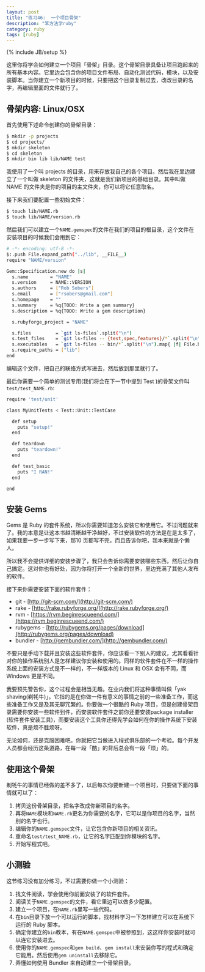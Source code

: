 ```yaml
---
layout: post
title: "练习46:  一个项目骨架" 
description: "笨方法学ruby"
category: ruby
tags: [ruby]
---
```

{% include JB/setup %}

这里你将学会如何建立一个项目「骨架」目录。这个骨架目录具备让项目跑起来的所有基本内容。它里边会包含你的项目文件布局、自动化测试代码，模块，以及安装脚本。当你建立一个新项目的时候，只要把这个目录复制过去，改改目录的名字，再编辑里面的文件就行了。

骨架内容: Linux/OSX
--------------------

首先使用下述命令创建你的骨架目录：

```sh
$ mkdir -p projects
$ cd projects/
$ mkdir skeleton
$ cd skeleton
$ mkdir bin lib lib/NAME test
```

我使用了一个叫 projects 的目录，用来存放我自己的各个项目。然后我在里边建立了一个叫做 skeleton 的文件夹，这就是我们新项目的基础目录。其中叫做 NAME 的文件夹是你的项目的主文件夹，你可以将它任意取名。

接下来我们要配置一些初始文件：

```sh
$ touch lib/NAME.rb
$ touch lib/NAME/version.rb
```

然后我们可以建立一个` NAME.gemspec `的文件在我们的项目的根目录，这个文件在安装项目的时候我们会用到它：

```sh
# -*- encoding: utf-8 -*-
$:.push File.expand_path("../lib", __FILE__)
require "NAME/version"

Gem::Specification.new do |s|
  s.name        = "NAME"
  s.version     = NAME::VERSION
  s.authors     = ["Rob Sobers"]
  s.email       = ["rsobers@gmail.com"]
  s.homepage    = ""
  s.summary     = %q{TODO: Write a gem summary}
  s.description = %q{TODO: Write a gem description}

  s.rubyforge_project = "NAME"

  s.files         = `git ls-files`.split("\n")
  s.test_files    = `git ls-files -- {test,spec,features}/*`.split("\n")
  s.executables   = `git ls-files -- bin/*`.split("\n").map{ |f| File.basename(f) }
  s.require_paths = ["lib"]
end
```

编辑这个文件，把自己的联络方式写进去，然后放到那里就行了。

最后你需要一个简单的测试专用(我们将会在下一节中提到 Test )的骨架文件叫` test/test_NAME.rb `:

```sh
require 'test/unit'

class MyUnitTests < Test::Unit::TestCase

  def setup
    puts "setup!"
  end

  def teardown
    puts "teardown!"
  end

  def test_basic
    puts "I RAN!"
  end

end
```

安装 Gems
----------

Gems 是 Ruby 的套件系统，所以你需要知道怎么安装它和使用它。不过问题就来了。我的本意是让这本书越清晰越干净越好，不过安装软件的方法是在是太多了，如果我要一步一步写下来，那10 页都写不完，而且告诉你吧，我本来就是个懒人。

所以我不会提供详细的安装步骤了，我只会告诉你需要安装哪些东西，然后让你自己搞定。这对你也有好处，因为你将打开一个全新的世界，里边充满了其他人发布的软件。

接下来你需要安装下面的软件套件：

* git - [http://git-scm.com/](http://git-scm.com/) 
* rake - [http://rake.rubyforge.org/](http://rake.rubyforge.org/) 
* rvm - [https://rvm.beginrescueend.com/](https://rvm.beginrescueend.com/) 
* rubygems - [http://rubygems.org/pages/download](http://rubygems.org/pages/download) 
* bundler - [http://gembundler.com/](http://gembundler.com/)
 
不要只是手动下载并且安装这些软件套件，你应该看一下别人的建议，尤其看看针对你的操作系统别人是怎样建议你安装和使用的。同样的软件套件在不一样的操作系统上面的安装方式是不一样的，不一样版本的 Linux 和 OSX 会有不同，而 Windows 更是不同。

我要预先警告你，这个过程会是相当无趣。在业内我们将这种事情叫做「yak shaving(剃牦牛)」。它指的是在你做一件有意义的事情之前的一些准备工作，而这些准备工作又是及其无聊冗繁的。你要做一个很酷的 Ruby 项目，但是创建骨架目录需要你安装一些软件到件，而安装软件套件之前你还要安装package installer (软件套件安装工具)，而要安装这个工具你还得先学会如何在你的操作系统下安装软件，真是烦不胜烦呀。

无论如何，还是克服困难吧。你就把它当做进入程式俱乐部的一个考验。每个开发人员都会经历这条道路，在每一段「酷」的背后总会有一段「烦」的。

使用这个骨架
-------------

剃牦牛的事情已经做的差不多了，以后每次你要新建一个项目时，只要做下面的事情就可以了：

1. 拷贝这份骨架目录，把名字改成你新项目的名字。 
2. 再将` NAME `模块和` NAME.rb `更名为你需要的名字，它可以是你项目的名字，当然别的名字也行。 
3. 编辑你的` NAME.gemspec `文件，让它包含你新项目的相关资讯。 
4. 重命名` test/test_NAME.rb `，让它的名字匹配到你模块的名字。 
5. 开始写程式吧。 

小测验
------

这节练习没有加分练习，不过需要你做一个小测验：

1. 找文件阅读，学会使用你前面安装了的软件套件。 
2. 阅读关于` NAME.gemspec `的文件，看它里边可以做多少配置。 
3. 建立一个项目，在` NAME.rb `里写一些代码。 
4. 在` bin `目录下放一个可以运行的脚本，找材料学习一下怎样建立可以在系统下运行的 Ruby 脚本。 
5. 确定你建立的` bin `教本，有在` NAME.gemspec `中被参照到，这这样你安装时就可以连它安装进去。 
6. 使用你的` NAME.gemspec `和` gem build `、` gem install `来安装你写的程式和确定它能用。然后使用` gem uninstall `去移除它。 
7. 弄懂如何使用 Bundler 来自动建立一个骨架目录。 

